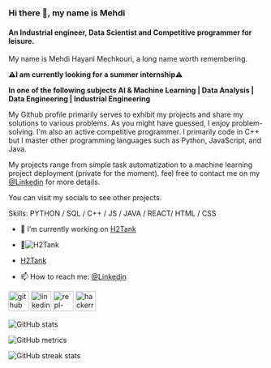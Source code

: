 ### Hi there 👋, my name is Mehdi
#### An Industrial engineer, Data Scientist and Competitive programmer for leisure.

My name is Mehdi Hayani Mechkouri, a long name worth remembering.

**⚠️I am currently looking for a summer internship⚠️**

**In one of the following subjects AI & Machine Learning | Data Analysis | Data Engineering | Industrial Engineering**

My Github profile primarily serves to exhibit my projects and share my solutions to various problems. 
As you might have guessed, I enjoy problem-solving. I'm also an active competitive programmer. I primarily code in C++ but I master other programming languages such as Python, JavaScript, and Java.

My projects range from simple task automatization to a machine learning project deployment (private for the moment). 
feel free to contact me on my  <a href="https://www.linkedin.com/in/mehdi-hayani-mechkouri-9ba3161bb/">@Linkedin</a>  for more details.

You can visit my socials to see other projects.


Skills: PYTHON / SQL / C++ / JS / JAVA / REACT/ HTML / CSS

- 🔭 I’m currently working on  <a href="https://github.com/MehdiHayanai/H2Tank" target="_blank">H2Tank</a>  
- 🔭![H2Tank](https://github.com/MehdiHayanai/H2Tank)  
- <a href="https://github.com/MehdiHayanai/H2Tank" target="_blank">H2Tank</a> 

- 📫 How to reach me:  <a href="https://www.linkedin.com/in/mehdi-hayani-mechkouri-9ba3161bb/" target="_blank">@Linkedin</a>  


[<img src='https://cdn3.iconfinder.com/data/icons/inficons/512/github.png' alt='github' height='40'>](https://github.com/MehdiHayanai)  [<img src='https://cdn-icons-png.flaticon.com/512/174/174857.png' alt='linkedin' height='40'>](https://www.linkedin.com/in/https://www.linkedin.com/in/mehdi-hayani-mechkouri-9ba3161bb//)  [<img src='https://external-preview.redd.it/v06tShlEdDTKwq2Yx9OR0HbQDEToxIeEFD9rrMBdCDM.jpg?auto=webp&s=efdf1c214a778a127be2927d28ec70ac4683853f' alt='repl-dot-it' height='40'>](https://replit.com/@Chakor)  [<img src='https://i.pinimg.com/originals/e4/20/86/e42086b19ef0e5a938f82f18a45d036a.png' alt='hackerrank' height='40'>](https://www.hackerrank.com/Chakor)  


![GitHub stats](https://github-readme-stats.vercel.app/api?username=MehdiHayanai&show_icons=true)  

![GitHub metrics](https://metrics.lecoq.io/MehdiHayanai)  

![GitHub streak stats](https://github-readme-streak-stats.herokuapp.com/?user=MehdiHayanai)  

